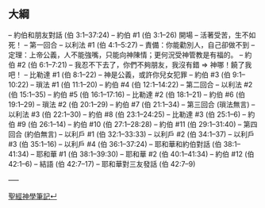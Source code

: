 ## 大綱
– 約伯和朋友對話 (伯 3:1–37:24)
	– 約伯 #1 (伯 3:1–26) 開場
		– 活著受苦，生不如死！
	– 第一回合
		– 以利法 #1 (伯 4:1–5:27)
			– 責備：你能勸別人，自己卻做不到
			– 定理：上帝公義，人不能強嘴，只能向神陳情；更何況受神管教是有福的。
		– 約伯 #2 (伯 6:1–7:21)
			– 我忍不下去了，你們不夠朋友，我沒有錯 ⇒ 神哪！饒了我吧！
		– 比勒達 #1 (伯 8:1–22)
			– 神是公義，或許你兒女犯罪
		– 約伯 #3 (伯 9:1–10:22)
		– 瑣法 #1 (伯 11:1–20)
		– 約伯 #4 (伯 12:1–14:22)
	– 第二回合
		– 以利法 #2 (伯 15:1–35)
		– 約伯 #5 (伯 16:1–17:16)
		– 比勒達 #2 (伯 18:1–21)
		– 約伯 #6 (伯 19:1–29)
		– 瑣法 #2 (伯 20:1–29)
		– 約伯 #7 (伯 21:1–34)
	– 第三回合 (瑣法無言)
		– 以利法 #3 (伯 22:1–30)
		– 約伯 #8 (伯 23:1–24:25)
		– 比勒達 #3 (伯 25:1–6)
		– 約伯 #9 (伯 26:1–14)
		– 約伯 #10 (伯 27:1–28:28)
		– 約伯 #11 (伯 29:1–31:40)
	– 第四回合 (約伯無言)
		– 以利戶 #1 (伯 32:1–33:33)
		– 以利戶 #2 (伯 34:1–37)
		– 以利戶 #3 (伯 35:1–16)
		– 以利戶 #4 (伯 36:1–37:24)
– 耶和華和約伯對話 (伯 38:1–41:34)
	– 耶和華 #1 (伯 38:1–39:30)
	– 耶和華 #2 (伯 40:1–41:34)
	– 約伯 #12 (伯 42:1–6)
– 結語 (伯 42:7–17)
	– 耶和華對三友發話 (伯 42:7–9)


–––

[聖經神學筆記↵](%E8%81%96%E7%B6%93%E7%A5%9E%E5%AD%B8%E7%AD%86%E8%A8%98.md)